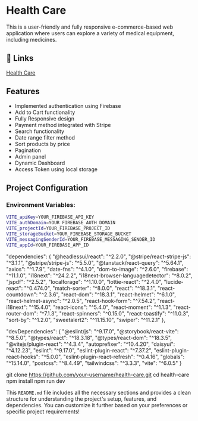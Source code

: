# Health Care

This is a user-friendly and fully responsive e-commerce-based web application where users can explore a variety of medical equipment, including medicines.

## 🔗 Links

[Health Care](https://health-care-f14b8.firebaseapp.com)

## Features

- Implemented authentication using Firebase
- Add to Cart functionality
- Fully Responsive design
- Payment method integrated with Stripe
- Search functionality
- Date range filter method
- Sort products by price
- Pagination
- Admin panel
- Dynamic Dashboard
- Access Token using local storage

## Project Configuration

### Environment Variables:

```bash
VITE_apiKey=YOUR_FIREBASE_API_KEY
VITE_authDomain=YOUR_FIREBASE_AUTH_DOMAIN
VITE_projectId=YOUR_FIREBASE_PROJECT_ID
VITE_storageBucket=YOUR_FIREBASE_STORAGE_BUCKET
VITE_messagingSenderId=YOUR_FIREBASE_MESSAGING_SENDER_ID
VITE_appId=YOUR_FIREBASE_APP_ID

```

"dependencies": {
  "@headlessui/react": "^2.2.0",
  "@stripe/react-stripe-js": "^3.1.1",
  "@stripe/stripe-js": "^5.5.0",
  "@tanstack/react-query": "^5.64.1",
  "axios": "^1.7.9",
  "date-fns": "^4.1.0",
  "dom-to-image": "^2.6.0",
  "firebase": "^11.1.0",
  "i18next": "^24.2.2",
  "i18next-browser-languagedetector": "^8.0.2",
  "jspdf": "^2.5.2",
  "localforage": "^1.10.0",
  "lottie-react": "^2.4.0",
  "lucide-react": "^0.474.0",
  "match-sorter": "^8.0.0",
  "react": "^18.3.1",
  "react-countdown": "^2.3.6",
  "react-dom": "^18.3.1",
  "react-helmet": "^6.1.0",
  "react-helmet-async": "^2.0.5",
  "react-hook-form": "^7.54.2",
  "react-i18next": "^15.4.0",
  "react-icons": "^5.4.0",
  "react-moment": "^1.1.3",
  "react-router-dom": "^7.1.3",
  "react-spinners": "^0.15.0",
  "react-toastify": "^11.0.3",
  "sort-by": "^1.2.0",
  "sweetalert2": "^11.15.10",
  "swiper": "^11.2.1"
},


"devDependencies": {
  "@eslint/js": "^9.17.0",
  "@storybook/react-vite": "^8.5.0",
  "@types/react": "^18.3.18",
  "@types/react-dom": "^18.3.5",
  "@vitejs/plugin-react": "^4.3.4",
  "autoprefixer": "^10.4.20",
  "daisyui": "^4.12.23",
  "eslint": "^9.17.0",
  "eslint-plugin-react": "^7.37.2",
  "eslint-plugin-react-hooks": "^5.0.0",
  "eslint-plugin-react-refresh": "^0.4.16",
  "globals": "^15.14.0",
  "postcss": "^8.4.49",
  "tailwindcss": "^3.3.3",
  "vite": "^6.0.5"
}


git clone https://github.com/your-username/health-care.git
cd health-care
npm install
npm run dev



This `README.md` file includes all the necessary sections and provides a clean structure for understanding the project's setup, features, and dependencies. You can customize it further based on your preferences or specific project requirements!

